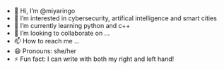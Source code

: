 - 👋 Hi, I’m @miyaringo
- 👀 I’m interested in cybersecurity, artifical intelligence and smart cities
- 🌱 I’m currently learning python and c++
- 💞️ I’m looking to collaborate on ...
- 📫 How to reach me ...
- 😄 Pronouns: she/her
- ⚡ Fun fact: I can write with both my right and left hand!

<!---
miyaringo/miyaringo is a ✨ special ✨ repository because its `README.md` (this file) appears on your GitHub profile.
You can click the Preview link to take a look at your changes.
--->
